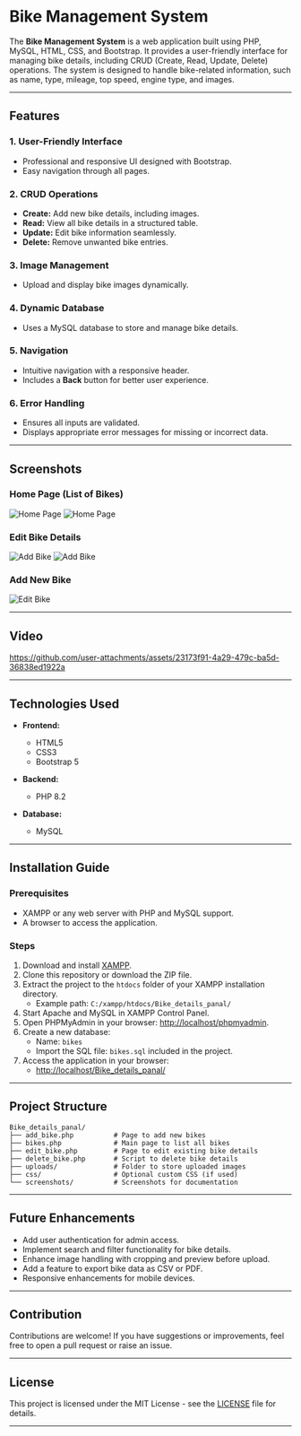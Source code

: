 


# Bike Management System

The **Bike Management System** is a web application built using PHP, MySQL, HTML, CSS, and Bootstrap. It provides a user-friendly interface for managing bike details, including CRUD (Create, Read, Update, Delete) operations. The system is designed to handle bike-related information, such as name, type, mileage, top speed, engine type, and images.

---

## Features

### 1. **User-Friendly Interface**
   - Professional and responsive UI designed with Bootstrap.
   - Easy navigation through all pages.

### 2. **CRUD Operations**
   - **Create:** Add new bike details, including images.
   - **Read:** View all bike details in a structured table.
   - **Update:** Edit bike information seamlessly.
   - **Delete:** Remove unwanted bike entries.

### 3. **Image Management**
   - Upload and display bike images dynamically.

### 4. **Dynamic Database**
   - Uses a MySQL database to store and manage bike details.

### 5. **Navigation**
   - Intuitive navigation with a responsive header.
   - Includes a **Back** button for better user experience.

### 6. **Error Handling**
   - Ensures all inputs are validated.
   - Displays appropriate error messages for missing or incorrect data.

---

## Screenshots

### Home Page (List of Bikes)
![Home Page](https://github.com/user-attachments/assets/a02fd64f-9336-4881-9bd2-0d41df827cbf)
![Home Page](https://github.com/user-attachments/assets/29bdd38d-09c7-436f-91ae-d201f8614528)



### Edit Bike Details
![Add Bike](https://github.com/user-attachments/assets/26d63988-5bf9-4919-b47d-0868f3b46ff1)
![Add Bike](https://github.com/user-attachments/assets/a6be026d-5306-47e7-a3c6-e47032fa66ec)



### Add New Bike
![Edit Bike](https://github.com/user-attachments/assets/289ba173-99ac-4a0a-acfc-bca222061089)


---
## Video



https://github.com/user-attachments/assets/23173f91-4a29-479c-ba5d-36838ed1922a


---

## Technologies Used

- **Frontend:**
  - HTML5
  - CSS3
  - Bootstrap 5

- **Backend:**
  - PHP 8.2

- **Database:**
  - MySQL

---

## Installation Guide

### Prerequisites
- XAMPP or any web server with PHP and MySQL support.
- A browser to access the application.

### Steps
1. Download and install [XAMPP](https://www.apachefriends.org/index.html).
2. Clone this repository or download the ZIP file.
3. Extract the project to the `htdocs` folder of your XAMPP installation directory.
   - Example path: `C:/xampp/htdocs/Bike_details_panal/`
4. Start Apache and MySQL in XAMPP Control Panel.
5. Open PHPMyAdmin in your browser: [http://localhost/phpmyadmin](http://localhost/phpmyadmin).
6. Create a new database:
   - Name: `bikes`
   - Import the SQL file: `bikes.sql` included in the project.
7. Access the application in your browser:
   - [http://localhost/Bike_details_panal/](http://localhost/Bike_details_panal/)

---

## Project Structure

```plaintext
Bike_details_panal/
├── add_bike.php          # Page to add new bikes
├── bikes.php             # Main page to list all bikes
├── edit_bike.php         # Page to edit existing bike details
├── delete_bike.php       # Script to delete bike details
├── uploads/              # Folder to store uploaded images
├── css/                  # Optional custom CSS (if used)
└── screenshots/          # Screenshots for documentation
```

---

## Future Enhancements

- Add user authentication for admin access.
- Implement search and filter functionality for bike details.
- Enhance image handling with cropping and preview before upload.
- Add a feature to export bike data as CSV or PDF.
- Responsive enhancements for mobile devices.

---

## Contribution

Contributions are welcome! If you have suggestions or improvements, feel free to open a pull request or raise an issue.

---

## License

This project is licensed under the MIT License - see the [LICENSE](LICENSE) file for details.

---

